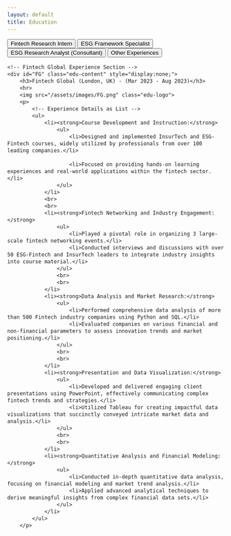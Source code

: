 ```yaml
---
layout: default
title: Education
---
```


<!-- Education Container -->
<div id="education-container">
    <!-- Education Buttons -->
    <button class="edu-btn" onclick="toggleEducation('FG')">Fintech Research Intern</button>
    <button class="edu-btn" onclick="toggleEducation('diginex')">ESG Framework Specialist</button>
    <button class="edu-btn" onclick="toggleEducation('SGA')">ESG Research Analyst (Consultant)</button>
    <button class="edu-btn" onclick="toggleEducation('other')">Other Experiences</button>

    <!-- Fintech Global Experience Section -->
    <div id="FG" class="edu-content" style="display:none;">
        <h3>Fintech Global (London, UK) - (Mar 2023 - Aug 2023)</h3>
        <hr>
        <img src="/assets/images/FG.png" class="edu-logo">
        <p>
            <!-- Experience Details as List -->
            <ul>
                <li><strong>Course Development and Instruction:</strong>
                    <ul>
                        <li>Designed and implemented InsurTech and ESG-Fintech courses, widely utilized by professionals from over 100 leading companies.</li>
                        
                        <li>Focused on providing hands-on learning experiences and real-world applications within the fintech sector.</li>
                    </ul>
                </li>
                <br>
                <br>
                <li><strong>Fintech Networking and Industry Engagement:</strong>
                    <ul>
                        <li>Played a pivotal role in organizing 3 large-scale fintech networking events.</li>
                        <li>Conducted interviews and discussions with over 50 ESG-Fintech and InsurTech leaders to integrate industry insights into course material.</li>
                    </ul>
                    <br>
                    <br>
                </li>
                <li><strong>Data Analysis and Market Research:</strong>
                    <ul>
                        <li>Performed comprehensive data analysis of more than 500 Fintech industry companies using Python and SQL.</li>
                        <li>Evaluated companies on various financial and non-financial parameters to assess innovation trends and market positioning.</li>
                    </ul>
                    <br>
                    <br>
                </li>
                <li><strong>Presentation and Data Visualization:</strong>
                    <ul>
                        <li>Developed and delivered engaging client presentations using PowerPoint, effectively communicating complex fintech trends and strategies.</li>
                        <li>Utilized Tableau for creating impactful data visualizations that succinctly conveyed intricate market data and analysis.</li>
                    </ul>
                    <br>
                    <br>
                </li>
                <li><strong>Quantitative Analysis and Financial Modeling:</strong>
                    <ul>
                        <li>Conducted in-depth quantitative data analysis, focusing on financial modeling and market trend analysis.</li>
                        <li>Applied advanced analytical techniques to derive meaningful insights from complex financial data sets.</li>
                    </ul>
                </li>
            </ul>
        </p>
  </div>
</div>

<!-- Diginex Experience Section -->
<div id="diginex" class="edu-content" style="display:none;">
    <h3>Diginex Limited (London, UK) - (Feb 2022 - Aug 2022)</h3>
    <hr>
    <img src="/assets/images/diginex.jpeg" class="edu-logo">
    <p>
        <!-- Experience Details as List -->
        <ul>
            <li><strong>Carbon Project Leadership & Data Analysis:</strong>
                <ul>
                    <li>Led the MSCI Carbon Project, concentrating on emission and energy data analysis with Python and Excel.</li>
                    <li>Enhanced ESG data processing methods, significantly improving efficiency in emission trend analysis.</li>
                </ul>
            </li>
            <br>
            <br>
            <li><strong>Productivity Enhancement & Research:</strong>
                <ul>
                    <li>Implemented Tableau to increase team productivity and facilitate handling of data-intensive projects.</li>
                    <li>Authored research on “Bitcoins: The Energy Problem,” demonstrating expertise in data-driven sustainability analysis.</li>
                </ul>
            </li>
            <br>
            <br>
            <li><strong>Rapid Promotion & Project Management:</strong>
                <ul>
                    <li>Achieved rapid promotion within 2 months due to significant impact on projects.</li>
                    <li>Served as the primary liaison between clients and international teams, ensuring effective project delivery.</li>
                </ul>
            </li>
            <br>
            <br>
            <li><strong>Data Analysis & Operational Enhancement:</strong>
                <ul>
                    <li>Advanced methods in ESG data collection, cleaning, and manipulation using Python and Excel.</li>
                    <li>Achieved a 75% increase in efficiency and accuracy in year-on-year emissions analysis.</li>
                </ul>
            </li>
            <br>
            <br>
            <li><strong>Efficiency Metrics & Team Expansion:</strong>
                <ul>
                    <li>Boosted team productivity by 50% using Tableau-driven methodologies, leading to team expansion and increased project intake.</li>
                </ul>
            </li>
            <br>
            <br>
            <li><strong>Research & Sustainability Analysis:</strong>
                <ul>
                    <li>Conducted extensive research and authored Bitcoins: The Energy Problem - A Sustainability Analysis”.</li>
                    <li>Highlighted expertise in analyzing and presenting sustainability issues in the fintech sector.</li>
                </ul>
            </li>
        </ul>
    </p>
</div>


<!-- SG Analytics Experience Section -->
<div id="SGA" class="edu-content" style="display:none;">
    <h3>SG Analytics (Pune, India) - (May 2018 - Mar 2019)</h3>
    <hr>
    <img src="/assets/images/SGA.png" class="edu-logo">
    <p>
        <!-- Experience Details as List -->
        <ul>
            <li><strong>ESG Framework Integration:</strong>
                <ul>
                    <li>Developed a standardized reporting tool by integrating over 10 key ESG frameworks using SQL and Python.</li>
                    <li>Enhanced overall ESG reporting efficiency and broadened accessibility for more than 50 companies.</li>
                </ul>
            </li>
            <br>
            <br>
            <li><strong>Reporting Tool Design:</strong>
                <ul>
                    <li>Engineered reporting tools integrating frameworks like TCFD, SGX, SASB, CDP, GRI, EU Taxonomy, and HXEX.</li>
                    <li>Improved ESG reporting efficiency by 30% and facilitated user accessibility.</li>
                </ul>
            </li>
            <br>
            <br>
            <li><strong>Materiality Assessment Analysis:</strong>
                <ul>
                    <li>Conducted materiality assessments for over 50 companies, aligning with specific requirements and industry contexts.</li>
                    <li>Utilized Excel for data organization, ensuring accuracy and relevance in ESG indicators and frameworks.</li>
                </ul>
            </li>
            <br>
            <br>
            <li><strong>Visualization & Reporting:</strong>
                <ul>
                    <li>Developed clear, insightful presentations using Power BI, Tableau, and Python.</li>
                    <li>Effectively communicated materiality assessment findings, guiding companies in ESG reporting strategies.</li>
                </ul>
            </li>
            <br>
            <br>
            <li><strong>KPI Topic-Mapping:</strong>
                <ul>
                    <li>Streamlined inter-framework comparisons by mapping KPIs to relevant topics across various frameworks.</li>
                    <li>Facilitated efficient performance analysis and minimized reporting redundancy.</li>
                </ul>
            </li>
            <br>
            <br>
            <li><strong>Quantitative ESG Analysis & Reporting Tool Design:</strong>
                <ul>
                    <li>Developed tools for ESG framework integration and quantitative materiality assessments using SQL and Python.</li>
                    <li>Enhanced data-driven analysis and reporting efficiency.</li>
                </ul>
            </li>
            <br>
            <br>
            <li><strong>Data Visualization & Strategic Decision-Making:</strong>
                <ul>
                    <li>Utilized Power BI and Tableau for creating clear data visualizations, aiding strategic decision-making.</li>
                    <li>Streamlined KPI mapping and performance analysis across frameworks.</li>
                </ul>
            </li>
        </ul>
    </p>
</div>

